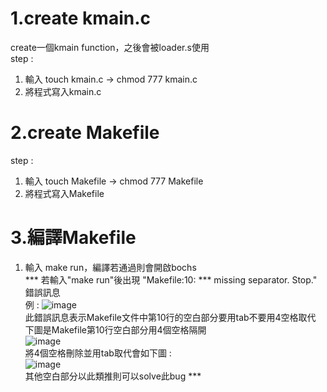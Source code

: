 # 1.create kmain.c
create一個kmain function，之後會被loader.s使用  
step :  
1. 輸入 touch kmain.c -> chmod 777 kmain.c  
2. 將程式寫入kmain.c

# 2.create Makefile
step :    
1. 輸入 touch Makefile -> chmod 777 Makefile    
2. 將程式寫入Makefile  

# 3.編譯Makefile
1. 輸入 make run，編譯若通過則會開啟bochs      
*** 若輸入"make run"後出現 "Makefile:10: *** missing separator.  Stop." 錯誤訊息  
   例 : ![image](https://github.com/unshun0120/use_linux_imp_OS/assets/79517348/dec0989a-eddb-483c-a832-8bc6b57c5709)  
   此錯誤訊息表示Makefile文件中第10行的空白部分要用tab不要用4空格取代  
   下圖是Makefile第10行空白部分用4個空格隔開  
   ![image](https://github.com/unshun0120/use_linux_imp_OS/assets/79517348/df15acf3-8fc4-417f-905d-8d61a8920c6f)  
   將4個空格刪除並用tab取代會如下圖 :  
   ![image](https://github.com/unshun0120/use_linux_imp_OS/assets/79517348/22717cd3-fcb8-4c1c-8526-ccfdc5918135)    
   其他空白部分以此類推則可以solve此bug ***
 
